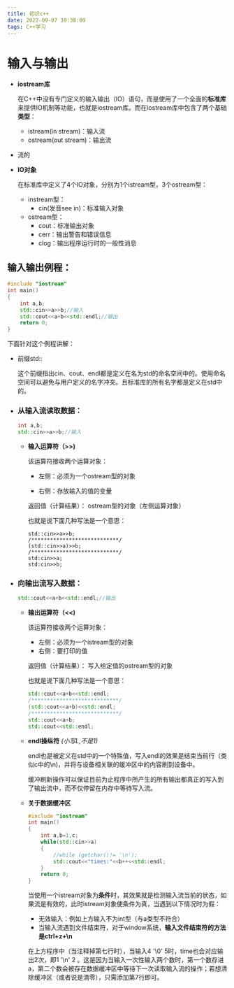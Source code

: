 ```yaml
---
title: 初识c++
date: 2022-09-07 10:38:09
tags: C++学习
---
```


# 输入与输出

* **iostream库**

  在C++中没有专门定义的输入输出（IO）语句，而是使用了一个全面的**标准库**来提供IO机制等功能，也就是iostream库。而在iostream库中包含了两个基础**类型**：

  * istream(in stream)：输入流
  * ostream(out stream)：输出流

* 流的

* **IO对象**

  在标准库中定义了4个IO对象，分别为1个istream型，3个ostream型：

  * instream型：
    * cin(发音see in)：标准输入对象
  * ostream型：
    * cout：标准输出对象
    * cerr：输出警告和错误信息
    * clog：输出程序运行时的一般性消息

## 输入输出例程：

```c++
#include "iostream"
int main()
{
	int a,b;
	std::cin>>a>>b;//输入
	std::cout<<a+b<<std::endl;//输出
	return 0;
}
```

下面针对这个例程讲解：

* 前缀std::

  这个前缀指出cin、cout、endl都是定义在名为std的命名空间中的。使用命名空间可以避免与用户定义的名字冲突。且标准库的所有名字都是定义在std中的。

* ### 从输入流**读取**数据：

  ```c++
  int a,b;
  std::cin>>a>>b;//输入
  ```

  * **输入运算符（>>)**

    该运算符接收两个运算对象：

    * 左侧：必须为一个ostream型的对象

    * 右侧：存放输入的值的变量

    返回值（计算结果）： ostream型的对象（左侧运算对象）

    也就是说下面几种写法是一个意思：

    ```
    std::cin>>a>>b;
    /****************************/
    (std::cin>>a)>>b;
    /****************************/
    std:cin>>a;
    std:cin>>b;
    ```

* ### 向输出流**写入**数据：

  ```c++
  std::cout<<a+b<<std::endl;//输出
  ```

  * **输出运算符（<<)**

    该运算符接收两个运算对象：

    * 左侧：必须为一个istream型的对象
    * 右侧：要打印的值

    返回值（计算结果）： 写入给定值的ostream型的对象

    也就是说下面几种写法是一个意思：

    ```c++
    std::cout<<a+b<<std::endl;
    /****************************/
    (std::cout<<a+b)<<std::endl;
    /****************************/
    std::cout<<a+b;
    std::cout<<std::endl;
    ```

  * **endl操纵符** *(小写L,不是1)*

    endl也是被定义在std中的一个特殊值，写入endl的效果是结束当前行（类似c中的\n)，并将与设备相关联的缓冲区中的内容刷到设备中。

    缓冲刷新操作可以保证目前为止程序中所产生的所有输出都真正的写入到了输出流中，而不仅停留在内存中等待写入流。

  * **关于数据缓冲区**

    ```c++
    #include "iostream"
    int main()
    {
    	int a,b=1,c;
    	while(std::cin>>a)
    	{
    		//while (getchar()!= '\n');
    		std::cout<<"times:"<<b++<<std::endl;
    	}
    	return 0;
    }
    ```

    当使用一个istream对象为**条件**时，其效果就是检测输入流当前的状态，如果流是有效的，此时istream对象使条件为真，当遇到以下情况时为假：

    * 无效输入：例如上方输入不为int型（与a类型不符合）
    * 当输入流遇到文件结束符，对于window系统，**输入文件结束符的方法是ctrl+z+\n**

    在上方程序中（当注释掉第七行时），当输入4 '\0' 5时，time也会对应输出2次，即1 '\n' 2 。这是因为当输入一次性输入两个数时，第一个数存进a，第二个数会被存在数据缓冲区中等待下一次读取输入流的操作；若想清除缓冲区（或者说是清零），只需添加第7行即可。
    
    
